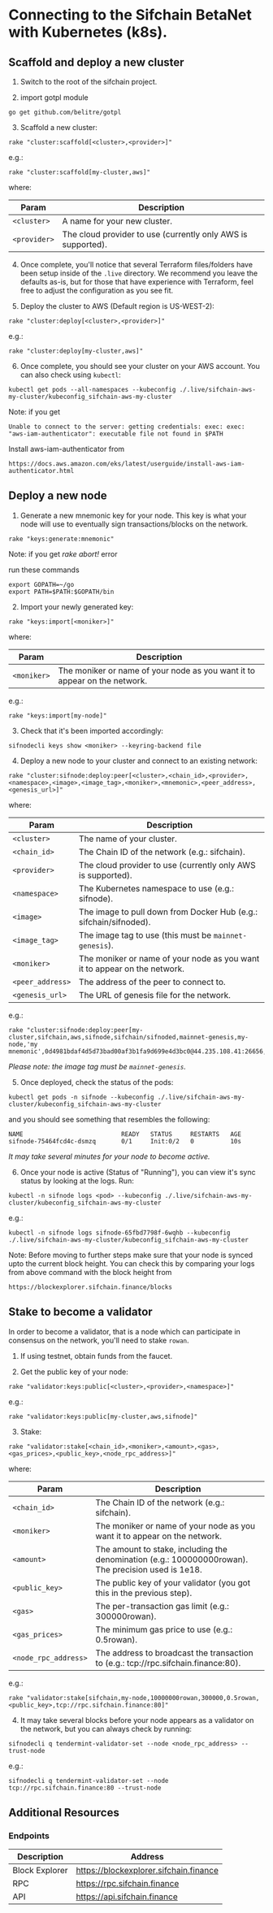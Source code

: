 # Connecting to the Sifchain BetaNet with Kubernetes (k8s).

## Scaffold and deploy a new cluster

1. Switch to the root of the sifchain project.

2. import gotpl module

```
go get github.com/belitre/gotpl
```

3. Scaffold a new cluster:

```
rake "cluster:scaffold[<cluster>,<provider>]"
```

e.g.:

```
rake "cluster:scaffold[my-cluster,aws]"
```

where:

|Param|Description|
|-----|----------|
|`<cluster>`|A name for your new cluster.|
|`<provider>`|The cloud provider to use (currently only AWS is supported).|

4. Once complete, you'll notice that several Terraform files/folders have been setup inside of the `.live` directory. We recommend you leave the defaults as-is, but for those that have experience with Terraform, feel free to adjust the configuration as you see fit.

5. Deploy the cluster to AWS (Default region is US-WEST-2):

```
rake "cluster:deploy[<cluster>,<provider>]"
```

e.g.:

```
rake "cluster:deploy[my-cluster,aws]"
```

6. Once complete, you should see your cluster on your AWS account. You can also check using `kubectl`:

```
kubectl get pods --all-namespaces --kubeconfig ./.live/sifchain-aws-my-cluster/kubeconfig_sifchain-aws-my-cluster
```

Note: if you get 
```
Unable to connect to the server: getting credentials: exec: exec: "aws-iam-authenticator": executable file not found in $PATH
```
Install aws-iam-authenticator from
```
https://docs.aws.amazon.com/eks/latest/userguide/install-aws-iam-authenticator.html
```

## Deploy a new node

1. Generate a new mnemonic key for your node. This key is what your node will use to eventually sign transactions/blocks on the network.

```
rake "keys:generate:mnemonic"
```

Note: if you get _rake abort!_ error

run these commands
```
export GOPATH=~/go
export PATH=$PATH:$GOPATH/bin
```


2. Import your newly generated key:

```
rake "keys:import[<moniker>]"
```

where:

|Param|Description|
|-----|----------|
|`<moniker>`|The moniker or name of your node as you want it to appear on the network.|

e.g.:

```
rake "keys:import[my-node]"
```

3. Check that it's been imported accordingly:

```
sifnodecli keys show <moniker> --keyring-backend file 
```

4. Deploy a new node to your cluster and connect to an existing network:

```
rake "cluster:sifnode:deploy:peer[<cluster>,<chain_id>,<provider>,<namespace>,<image>,<image_tag>,<moniker>,<mnemonic>,<peer_address>,<genesis_url>]"
```

where:

|Param|Description|
|-----|----------|
|`<cluster>`|The name of your cluster.|
|`<chain_id>`|The Chain ID of the network (e.g.: sifchain).|
|`<provider>`|The cloud provider to use (currently only AWS is supported).|
|`<namespace>`|The Kubernetes namespace to use (e.g.: sifnode).|
|`<image>`|The image to pull down from Docker Hub (e.g.: sifchain/sifnoded).|
|`<image_tag>`|The image tag to use (this must be `mainnet-genesis`).|
|`<moniker>`|The moniker or name of your node as you want it to appear on the network.|
|`<peer_address>`|The address of the peer to connect to.|
|`<genesis_url>`|The URL of genesis file for the network.|

e.g.:

```
rake "cluster:sifnode:deploy:peer[my-cluster,sifchain,aws,sifnode,sifchain/sifnoded,mainnet-genesis,my-node,'my mnemonic',0d4981bdaf4d5d73bad00af3b1fa9d699e4d3bc0@44.235.108.41:26656,https://rpc.sifchain.finance/genesis]"
```

_Please note: the image tag *must* be `mainnet-genesis`._

5. Once deployed, check the status of the pods:

```
kubectl get pods -n sifnode --kubeconfig ./.live/sifchain-aws-my-cluster/kubeconfig_sifchain-aws-my-cluster
```

and you should see something that resembles the following:

```                            
NAME                           READY   STATUS     RESTARTS   AGE
sifnode-75464fcd4c-dsmzq       0/1     Init:0/2   0          10s
```

_It may take several minutes for your node to become active._

6. Once your node is active (Status of "Running"), you can view it's sync status by looking at the logs. Run:

```
kubectl -n sifnode logs <pod> --kubeconfig ./.live/sifchain-aws-my-cluster/kubeconfig_sifchain-aws-my-cluster
```

e.g.:

```
kubectl -n sifnode logs sifnode-65fbd7798f-6wqhb --kubeconfig ./.live/sifchain-aws-my-cluster/kubeconfig_sifchain-aws-my-cluster
```

Note: Before moving to further steps make sure that your node is synced upto the current block height. 
You can check this by comparing your logs from above command with the block height from
```
https://blockexplorer.sifchain.finance/blocks
```

## Stake to become a validator

In order to become a validator, that is a node which can participate in consensus on the network, you'll need to stake `rowan`.

1. If using testnet, obtain funds from the faucet.

2. Get the public key of your node:

```
rake "validator:keys:public[<cluster>,<provider>,<namespace>]"
```

e.g.:

```
rake "validator:keys:public[my-cluster,aws,sifnode]"
```

3. Stake:

```
rake "validator:stake[<chain_id>,<moniker>,<amount>,<gas>,<gas_prices>,<public_key>,<node_rpc_address>]"
```

where:

|Param|Description|
|-----|----------|
|`<chain_id>`|The Chain ID of the network (e.g.: sifchain).|
|`<moniker>`|The moniker or name of your node as you want it to appear on the network.|
|`<amount>`|The amount to stake, including the denomination (e.g.: 100000000rowan). The precision used is 1e18.|
|`<public_key>`|The public key of your validator (you got this in the previous step).|
|`<gas>`| The per-transaction gas limit (e.g.: 300000rowan).|
|`<gas_prices>`|The minimum gas price to use  (e.g.: 0.5rowan).|
|`<node_rpc_address>`|The address to broadcast the transaction to (e.g.: tcp://rpc.sifchain.finance:80).|

e.g.:

```
rake "validator:stake[sifchain,my-node,10000000rowan,300000,0.5rowan,<public_key>,tcp://rpc.sifchain.finance:80]"
```

4. It may take several blocks before your node appears as a validator on the network, but you can always check by running:

```
sifnodecli q tendermint-validator-set --node <node_rpc_address> --trust-node
```

e.g.:

```
sifnodecli q tendermint-validator-set --node tcp://rpc.sifchain.finance:80 --trust-node
```

## Additional Resources

### Endpoints

|Description|Address|
|-----------|-------|
|Block Explorer|https://blockexplorer.sifchain.finance|
|RPC|https://rpc.sifchain.finance|
|API|https://api.sifchain.finance|

